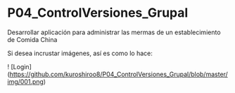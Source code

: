 # P04_ControlVersiones_Grupal
Desarrollar aplicación para administrar las mermas de un establecimiento de Comida China

Si desea incrustar imágenes, así es como lo hace:

! [Login] (https://github.com/kuroshiroo8/P04_ControlVersiones_Grupal/blob/master/img/001.png)
